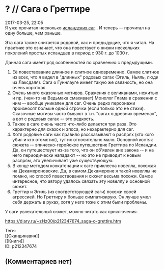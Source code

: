? // Сага о Греттире
====================

  
2017-03-25, 22:05  
 Я уже прочитал несколько  [исландских саг](Исландские%20саги%20(М.%20Художественная%20литература,%201956))  . И теперь -- прочитал на одну больше, чем раньше.   
   
 Эта сага также считается родовой, как и предыдущие, что я читал. На практике это означает, что она повествует о жизни нескольких поколений простых исландцев в период с 930 г. до 1030 г.   
   
 Данная сага имеет ряд особенностей по сравнению с предыдущими.   
 1. Её повествование длинное и слитное одновременно. Самое слитное из всех, что я видел в "длинных" родовых сагах (Эгиль, Ньяль, люди из Лаксдаля). Сага о Гуннлауге имеет такую же связность, но она очень короткая.   
 2. Очень много сказочных мотивов. Сражения с великанами, нежитью и пр. (чем-то на Ведьмака смахивает) Монолог Глама в сражении с ним -- вообще уникален для саг. Очень редко персонажи произносят больше одной строчки (если только это не стихи). Сказочные мотивы часто бывают в т.н. "сагах о древних временах", а вот с родовых сагах -- это редкость.   
 3. Также в саге очень часто что-либо делается три раза. Это характерно для сказок и эпоса, но нехарактерно для саг.   
 4. Хотя родовые саги как правило рассказывают о распрях (кто кого убил и кто отомстил), тут их относительно мало. Основной костяк сюжета -- эпическо-геройское путешествие Греттира по Исландии. Да, он путешествует из-за того, что он об'явлен вне закона -- и на него периодически нападают -- но это не приводит к новым распрям, это увеличивает уже существующую.   
 5. В конце методом конкатенации к саге приклеена новелла, похожая на Декамероновские. Да, в самом Декамероне я такой новеллы не помню, но способ повествования и сюжет весьма похожи. Самое интересное, что автору удалось связать эту новеллу и основной сюжет.   
 6. Греттир и Эгиль (из соответствующей саги) похожи своей агрессией. Но Греттиру я больше симпатизирую. Он лучше умел себя держать в руках, хотя у него тоже с этим были проблемы.   
   
 У саги увлекательный сюжет, можно читать как приключения.   
  
<https://diary.ru/~zHz00/p212347674_saga-o-grettire.htm>  
  
Теги:  
[[Скандинавия]]  
[[Книги]]  
ID: p212347674  


(Комментариев нет)
------------------